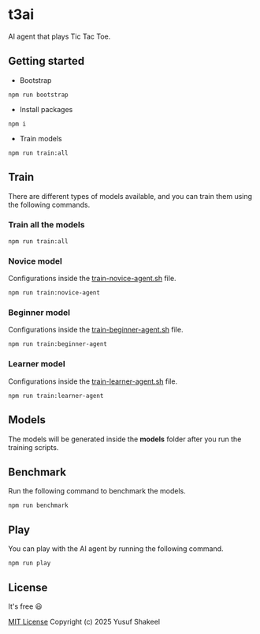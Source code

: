# t3ai
AI agent that plays Tic Tac Toe.

## Getting started

* Bootstrap

```shell
npm run bootstrap
```

* Install packages

```shell
npm i
```

* Train models

```shell
npm run train:all
```

## Train

There are different types of models available, and you can train them using the
following commands.

### Train all the models

```shell
npm run train:all
```

### Novice model

Configurations inside the [train-novice-agent.sh](scripts/train-novice-agent.sh) file.

```shell
npm run train:novice-agent
```

### Beginner model

Configurations inside the [train-beginner-agent.sh](scripts/train-beginner-agent.sh) file.

```shell
npm run train:beginner-agent
```

### Learner model

Configurations inside the [train-learner-agent.sh](scripts/train-learner-agent.sh) file.

```shell
npm run train:learner-agent
```

## Models

The models will be generated inside the **models** folder after you run the
training scripts.

## Benchmark

Run the following command to benchmark the models.

```shell
npm run benchmark
```

## Play

You can play with the AI agent by running the following command.

```shell
npm run play
```

## License

It's free :smiley:

[MIT License](https://github.com/yusufshakeel/t3ai/blob/main/LICENSE) Copyright (c) 2025 Yusuf Shakeel